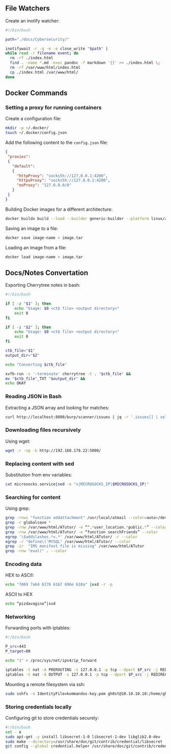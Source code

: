## File Watchers

Create an inotify watcher:

```bash
#!/bin/bash

path="./docs/Cybersecurity/"

inotifywait -r -q -m -e close_write "$path" |
while read -r filename event; do
  rm -rf ./index.html
  find . -name *.md -exec pandoc -f markdown '{}' >> ./index.html \; 
  rm -rf /var/www/html/index.html
  cp ./index.html /var/www/html/
done
```

## Docker Commands

### Setting a proxy for running containers

Create a configuration file:

```bash
mkdir -p ~/.docker/
touch ~/.docker/config.json
```

Add the following content to the `config.json` file:

```json
{
 "proxies":
 {
   "default":
   {
     "httpProxy": "socks5h://127.0.0.1:4200",
     "httpsProxy": "socks5h://127.0.0.1:4200",
     "noProxy": "127.0.0.0/8"
   }
 }
}
```


Building Docker images for a different architecture:

```bash
docker buildx build --load --builder generic-builder --platform linux/arm64 -f ./Dockerfile -t masscan-web-ui-docker-arm64
```

Saving an image to a file:

```bash
docker save image-name > image.tar
```

Loading an image from a file:

```bash
docker load image-name < image.tar
```

## Docs/Notes Convertation

Exporting Cherrytree notes in bash:

```bash
#!/bin/bash

if [ -z "$1" ]; then
    echo "Usage: $0 <ctb file> <output directory>"
    exit 0
fi

if [ -z "$2" ]; then
    echo "Usage: $0 <ctb file> <output directory>"
    exit 0
fi

ctb_file="$1"
output_dir="$2"

echo "Converting $ctb_file"

xvfb-run -s '-terminate' cherrytree -t . "$ctb_file" &&
mv "$ctb_file"_TXT "$output_dir" &&
echo OKAY
```

### Reading JSON in Bash

Extracting a JSON array and looking for matches:

```bash
curl http://localhost:8090/burp/scanner/issues | jq -r '.issues[] | select(.severity=="Low").url' > /tmp/findings.txt
```

### Downloading files recursively

Using wget:

```bash
wget -r -np -k http://192.168.178.22:5000/
```

### Replacing content with sed

Substitution from env variables:

```bash
cat microsocks.service|sed -e "s|MICROSOCKS_IP|$MICROSOCKS_IP|"
```

### Searching for content

Using grep:

```bash
grep -rnwi "function addattachment" /usr/local/atmail --color=auto>/dev/null
grep -r globalsave *
grep -rnw /var/www/html/ATutor/ -e “^.*user_location.*public.*” --color
grep -rnw /var/www/html/ATutor/ -e “function searchFriends” --color
egrep '\$addslashes.*=.*' /var/www/html/ATutor/ -r --color
egrep -r "define\('MYSQL" /var/www/html/ATutor/ --color
grep -ir  "IMS manifest file is missing" /var/www/html/ATutor
grep -rnw "eval(" . --color
```

### Encoding data

HEX to ASCII:

```bash
echo "7069 7a64 6176 6167 696e 610a" |xxd -r -p
```

ASCII to HEX

```bash
echo “pizdavagina”|xxd
```

### Networking

Forwarding ports with iptables:

```bash
#!/bin/bash

P_src=443
P_target=80

echo "1" > /proc/sys/net/ipv4/ip_forward

iptables -t nat -A PREROUTING -s 127.0.0.1 -p tcp --dport $P_src -j REDIRECT --to $P_target
iptables -t nat -A OUTPUT -s 127.0.0.1 -p tcp --dport $P_src -j REDIRECT --to $P_target
```

Mounting a remote filesystem via ssh:

```bash
sudo sshfs -o IdentityFile=kommandos-key.pem gh0st@10.10.10.10:/home/gh0st/huginn /mnt
```

### Storing credentials locally

Configuring git to store credentials securely:

```bash
#!/bin/bash
set - e
sudo apt-get -y install libsecret-1-0 libsecret-1-dev libglib2.0-dev
sudo make --directory=/usr/share/doc/git/contrib/credential/libsecret
git config --global credential.helper /usr/share/doc/git/contrib/credential/libsecret/git-credential-libsecret
```

